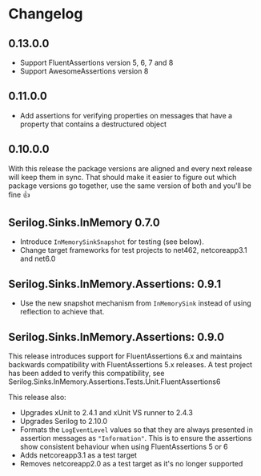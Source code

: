 ﻿# Changelog

## 0.13.0.0

- Support FluentAssertions version 5, 6, 7 and 8
- Support AwesomeAssertions version 8

## 0.11.0.0

- Add assertions for verifying properties on messages that have a property that contains a destructured object

## 0.10.0.0

With this release the package versions are aligned and every next release will keep them in sync. That should make it easier to figure out which package versions go together, use the same version of both and you'll be fine 👍

## Serilog.Sinks.InMemory 0.7.0

- Introduce `InMemorySinkSnapshot` for testing (see below).
- Change target frameworks for test projects to net462, netcoreapp3.1 and net6.0

## Serilog.Sinks.InMemory.Assertions: 0.9.1

- Use the new snapshot mechanism from `InMemorySink` instead of using reflection to achieve that.

## Serilog.Sinks.InMemory.Assertions: 0.9.0

This release introduces support for FluentAssertions 6.x and maintains backwards compatibility with FluentAssertions 5.x releases.
A test project has been added to verify this compatibility, see Serilog.Sinks.InMemory.Assertions.Tests.Unit.FluentAssertions6

This release also:

- Upgrades xUnit to 2.4.1 and xUnit VS runner to 2.4.3
- Upgrades Serilog to 2.10.0
- Formats the `LogEventLevel` values so that they are always presented in assertion messages as `"Information"`. This is to ensure the assertions show consistent behaviour when using FluentAssertions 5 or 6
- Adds netcoreapp3.1 as a test target
- Removes netcoreapp2.0 as a test target as it's no longer supported